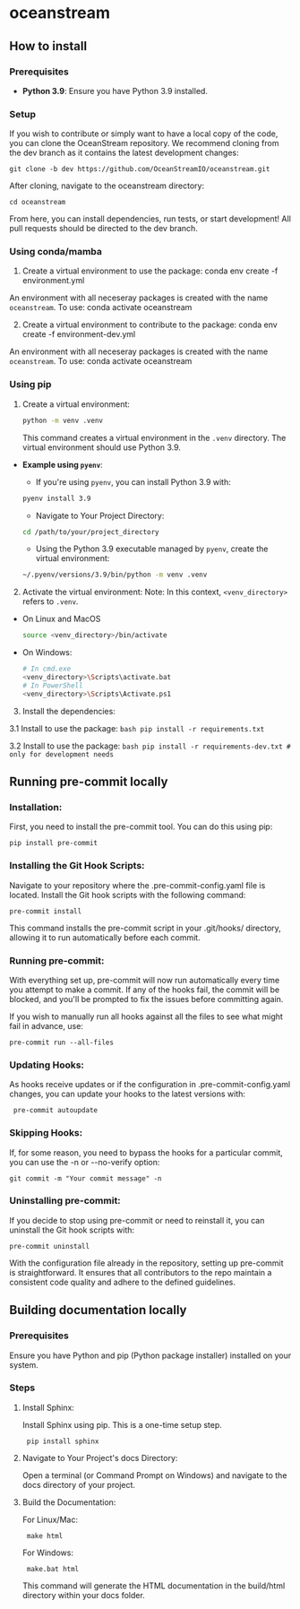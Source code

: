 # oceanstream

## How to install

### Prerequisites

- **Python 3.9**: Ensure you have Python 3.9 installed.

### Setup

If you wish to contribute or simply want to have a local copy of the code, you can clone the OceanStream repository. We recommend cloning from the dev branch as it contains the latest development changes:

    git clone -b dev https://github.com/OceanStreamIO/oceanstream.git

After cloning, navigate to the oceanstream directory:

    cd oceanstream
From here, you can install dependencies, run tests, or start development!
All pull requests should be directed to the dev branch.

### Using conda/mamba
1. Create a virtual environment to use the package:
    conda env create -f environment.yml

An environment with all neceseray packages is created with the name `oceanstream`.
To use:
    conda activate oceanstream

2. Create a virtual environment to contribute to the package:
    conda env create -f environment-dev.yml

An environment with all neceseray packages is created with the name `oceanstream`.
To use:
    conda activate oceanstream

### Using pip

1. Create a virtual environment:
    ```bash
    python -m venv .venv
    ```
    This command creates a virtual environment in the `.venv` directory.
    The virtual environment should use Python 3.9.

- **Example using `pyenv`**:

    - If you're using `pyenv`, you can install Python 3.9 with:
    ```bash
    pyenv install 3.9
    ```

    - Navigate to Your Project Directory:
    ```bash
    cd /path/to/your/project_directory
    ```

    - Using the Python 3.9 executable managed by `pyenv`, create the virtual environment:
    ```bash
    ~/.pyenv/versions/3.9/bin/python -m venv .venv
    ```

2. Activate the virtual environment:
Note: In this context, `<venv_directory>` refers to `.venv`.
* On Linux and MacOS
    ```bash
    source <venv_directory>/bin/activate
    ```
* On Windows:
    ```bash
    # In cmd.exe
    <venv_directory>\Scripts\activate.bat
    # In PowerShell
    <venv_directory>\Scripts\Activate.ps1
    ```

3. Install the dependencies:

3.1 Install to use the package:
    ```bash
    pip install -r requirements.txt
    ```

3.2 Install to use the package:
    ```bash
    pip install -r requirements-dev.txt # only for development needs
    ```

## Running pre-commit locally

### Installation:
First, you need to install the pre-commit tool. You can do this using pip:

    pip install pre-commit

### Installing the Git Hook Scripts:
Navigate to your repository where the .pre-commit-config.yaml file is located. Install the Git hook scripts with the following command:

    pre-commit install

This command installs the pre-commit script in your .git/hooks/ directory, allowing it to run automatically before each commit.

### Running pre-commit:
With everything set up, pre-commit will now run automatically every time you attempt to make a commit. If any of the hooks fail, the commit will be blocked, and you'll be prompted to fix the issues before committing again.

If you wish to manually run all hooks against all the files to see what might fail in advance, use:

    pre-commit run --all-files

### Updating Hooks:
As hooks receive updates or if the configuration in .pre-commit-config.yaml changes, you can update your hooks to the latest versions with:

     pre-commit autoupdate

### Skipping Hooks:
If, for some reason, you need to bypass the hooks for a particular commit, you can use the -n or --no-verify option:


    git commit -m "Your commit message" -n

### Uninstalling pre-commit:
If you decide to stop using pre-commit or need to reinstall it, you can uninstall the Git hook scripts with:


    pre-commit uninstall

With the configuration file already in the repository, setting up pre-commit is straightforward. It ensures that all contributors to the repo maintain a consistent code quality and adhere to the defined guidelines.

## Building documentation locally

### Prerequisites

Ensure you have Python and pip (Python package installer) installed on your system.

### Steps

1. Install Sphinx:

    Install Sphinx using pip. This is a one-time setup step.

        pip install sphinx

2. Navigate to Your Project's docs Directory:

    Open a terminal (or Command Prompt on Windows) and navigate to the docs directory of your project.

3. Build the Documentation:

    For Linux/Mac:

        make html

    For Windows:

        make.bat html

    This command will generate the HTML documentation in the build/html directory within your docs folder.
